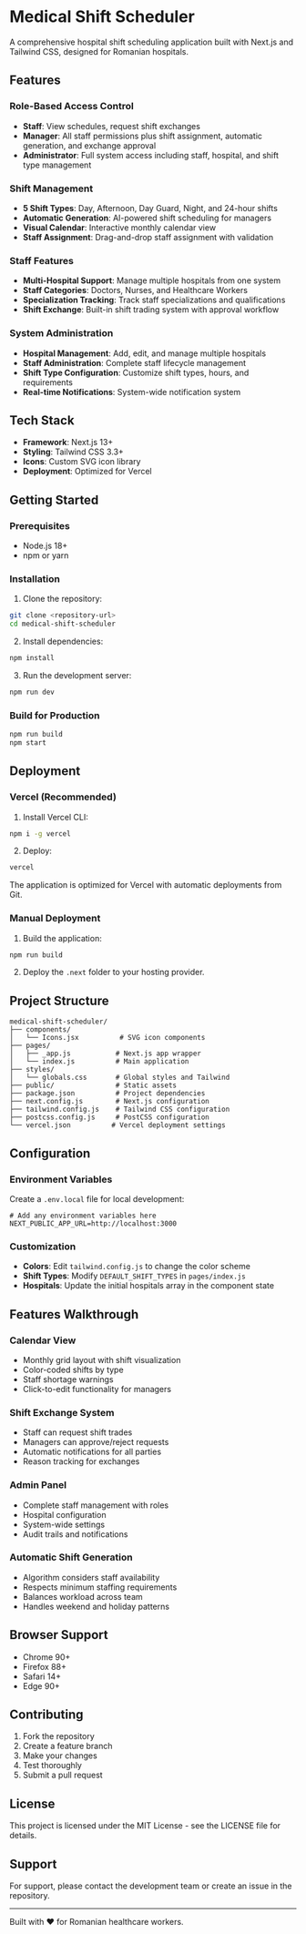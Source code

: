 # Medical Shift Scheduler

A comprehensive hospital shift scheduling application built with Next.js and Tailwind CSS, designed for Romanian hospitals.

## Features

### Role-Based Access Control
- **Staff**: View schedules, request shift exchanges
- **Manager**: All staff permissions plus shift assignment, automatic generation, and exchange approval
- **Administrator**: Full system access including staff, hospital, and shift type management

### Shift Management
- **5 Shift Types**: Day, Afternoon, Day Guard, Night, and 24-hour shifts
- **Automatic Generation**: AI-powered shift scheduling for managers
- **Visual Calendar**: Interactive monthly calendar view
- **Staff Assignment**: Drag-and-drop staff assignment with validation

### Staff Features
- **Multi-Hospital Support**: Manage multiple hospitals from one system
- **Staff Categories**: Doctors, Nurses, and Healthcare Workers
- **Specialization Tracking**: Track staff specializations and qualifications
- **Shift Exchange**: Built-in shift trading system with approval workflow

### System Administration
- **Hospital Management**: Add, edit, and manage multiple hospitals
- **Staff Administration**: Complete staff lifecycle management
- **Shift Type Configuration**: Customize shift types, hours, and requirements
- **Real-time Notifications**: System-wide notification system

## Tech Stack

- **Framework**: Next.js 13+
- **Styling**: Tailwind CSS 3.3+
- **Icons**: Custom SVG icon library
- **Deployment**: Optimized for Vercel

## Getting Started

### Prerequisites
- Node.js 18+ 
- npm or yarn

### Installation

1. Clone the repository:
```bash
git clone <repository-url>
cd medical-shift-scheduler
```

2. Install dependencies:
```bash
npm install
```

3. Run the development server:
```bash
npm run dev
```


### Build for Production

```bash
npm run build
npm start
```

## Deployment

### Vercel (Recommended)

1. Install Vercel CLI:
```bash
npm i -g vercel
```

2. Deploy:
```bash
vercel
```

The application is optimized for Vercel with automatic deployments from Git.

### Manual Deployment

1. Build the application:
```bash
npm run build
```

2. Deploy the `.next` folder to your hosting provider.

## Project Structure

```
medical-shift-scheduler/
├── components/
│   └── Icons.jsx          # SVG icon components
├── pages/
│   ├── _app.js           # Next.js app wrapper
│   └── index.js          # Main application
├── styles/
│   └── globals.css       # Global styles and Tailwind
├── public/               # Static assets
├── package.json          # Project dependencies
├── next.config.js        # Next.js configuration
├── tailwind.config.js    # Tailwind CSS configuration
├── postcss.config.js     # PostCSS configuration
└── vercel.json          # Vercel deployment settings
```

## Configuration

### Environment Variables

Create a `.env.local` file for local development:

```env
# Add any environment variables here
NEXT_PUBLIC_APP_URL=http://localhost:3000
```

### Customization

- **Colors**: Edit `tailwind.config.js` to change the color scheme
- **Shift Types**: Modify `DEFAULT_SHIFT_TYPES` in `pages/index.js`
- **Hospitals**: Update the initial hospitals array in the component state

## Features Walkthrough

### Calendar View
- Monthly grid layout with shift visualization
- Color-coded shifts by type
- Staff shortage warnings
- Click-to-edit functionality for managers

### Shift Exchange System
- Staff can request shift trades
- Managers can approve/reject requests
- Automatic notifications for all parties
- Reason tracking for exchanges

### Admin Panel
- Complete staff management with roles
- Hospital configuration
- System-wide settings
- Audit trails and notifications

### Automatic Shift Generation
- Algorithm considers staff availability
- Respects minimum staffing requirements
- Balances workload across team
- Handles weekend and holiday patterns

## Browser Support

- Chrome 90+
- Firefox 88+
- Safari 14+
- Edge 90+

## Contributing

1. Fork the repository
2. Create a feature branch
3. Make your changes
4. Test thoroughly
5. Submit a pull request

## License

This project is licensed under the MIT License - see the LICENSE file for details.

## Support

For support, please contact the development team or create an issue in the repository.

---

Built with ❤️ for Romanian healthcare workers.
